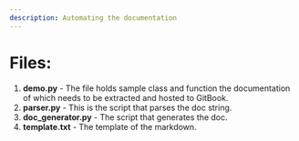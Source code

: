 ```yaml
---
description: Automating the documentation
---
```


# Files:
1. **demo.py** - The file holds sample class and function the documentation of which needs to be extracted and hosted to GitBook.
2. **parser.py** - This is the script that parses the doc string.
3. **doc_generator.py** - The script that generates the doc.
4. **template.txt** - The template of the markdown.